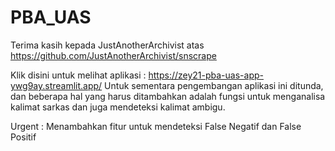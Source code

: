 # PBA_UAS
Terima kasih kepada JustAnotherArchivist atas https://github.com/JustAnotherArchivist/snscrape

Klik disini untuk melihat aplikasi :
https://zey21-pba-uas-app-ywg9ay.streamlit.app/
Untuk sementara pengembangan aplikasi ini ditunda, dan beberapa hal yang harus ditambahkan adalah fungsi untuk menganalisa kalimat sarkas dan juga mendeteksi kalimat ambigu.

Urgent : Menambahkan fitur untuk mendeteksi False Negatif dan False Positif
